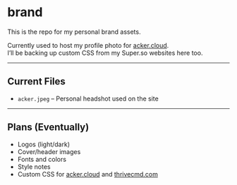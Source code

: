# brand

This is the repo for my personal brand assets.

Currently used to host my profile photo for [acker.cloud](https://acker.cloud).  
I’ll be backing up custom CSS from my Super.so websites here too.

---

## Current Files

- `acker.jpeg` – Personal headshot used on the site

---

## Plans (Eventually)

- Logos (light/dark)
- Cover/header images
- Fonts and colors
- Style notes
- Custom CSS for [acker.cloud](https://acker.cloud) and [thrivecmd.com](https://thrivecmd.com)